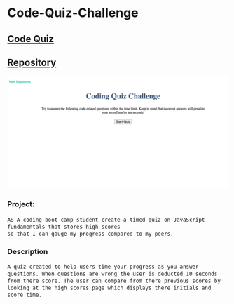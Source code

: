 # Code-Quiz-Challenge

## [Code Quiz](https://josiemald.github.io/coding-quiz/)

## [Repository](https://github.com/JosieMald/coding-quiz)

![Code Quiz Site!](assets/imgs/coding-quiz-SS.png)

### Project:
```
AS A coding boot camp student create a timed quiz on JavaScript fundamentals that stores high scores
so that I can gauge my progress compared to my peers.
```

### Description
```
A quiz created to help users time your progress as you answer questions. When questions are wrong the user is deducted 10 seconds from there score. The user can compare from there previous scores by looking at the high scores page which displays there initials and score time.
```